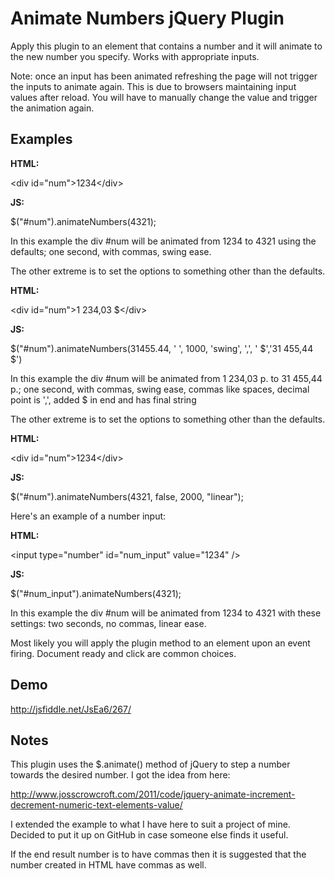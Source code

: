 Animate Numbers jQuery Plugin
===============

Apply this plugin to an element that contains a number and it will animate to the new number you specify. Works with appropriate inputs.

Note: once an input has been animated refreshing the page will not trigger the inputs to animate again. This is due to browsers maintaining input values after reload. You will have to manually change the value and trigger the animation again.

Examples
---------------

**HTML:**

&lt;div id="num"&gt;1234&lt;/div&gt;

**JS:**

$("#num").animateNumbers(4321);

In this example the div #num will be animated from 1234 to 4321 using the defaults; one second, with commas, swing ease.

The other extreme is to set the options to something other than the defaults.

**HTML:**

&lt;div id="num"&gt;1 234,03 $&lt;/div&gt;

**JS:**

$("#num").animateNumbers(31455.44, ' ', 1000, 'swing', ',', ' $','31 455,44 $')

In this example the div #num will be animated from 1 234,03 р. to 31 455,44 р.; one second, with commas, swing ease, 
commas like spaces, decimal point is ',', added $ in end and has final string

The other extreme is to set the options to something other than the defaults.

**HTML:**

&lt;div id="num"&gt;1234&lt;/div&gt;

**JS:**

$("#num").animateNumbers(4321, false, 2000, "linear");

Here's an example of a number input:

**HTML:**

&lt;input type="number" id="num_input" value="1234" /&gt;

**JS:**

$("#num_input").animateNumbers(4321);

In this example the div #num will be animated from 1234 to 4321 with these settings: two seconds, no commas, linear ease.

Most likely you will apply the plugin method to an element upon an event firing. Document ready and click are common choices.

Demo
---------------

http://jsfiddle.net/JsEa6/267/

Notes
---------------

This plugin uses the $.animate() method of jQuery to step a number towards the desired number. I got the idea from here:

http://www.josscrowcroft.com/2011/code/jquery-animate-increment-decrement-numeric-text-elements-value/

I extended the example to what I have here to suit a project of mine. Decided to put it up on GitHub in case someone else finds it useful.

If the end result number is to have commas then it is suggested that the number created in HTML have commas as well.
